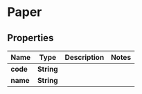 

# Paper

## Properties

Name | Type | Description | Notes
------------ | ------------- | ------------- | -------------
**code** | **String** |  | 
**name** | **String** |  | 




